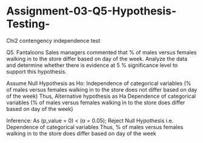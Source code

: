 # Assignment-03-Q5-Hypothesis-Testing-

Chi2 contengency independence test

Q5. Fantaloons Sales managers commented that % of males versus females walking in to the store differ based on day of the week. Analyze the data and determine whether there is evidence at 5 % significance level to support this hypothesis.

Assume Null Hypothesis as Ho: Independence of categorical variables (% of males versus females walking in to the store does not differ based on day of the week) Thus, Alternative hypothesis as Ha Dependence of categorical variables (% of males versus females walking in to the store does differ based on day of the week)

Inference: As (p_value = 0) < (α = 0.05); Reject Null Hypothesis i.e. Dependence of categorical variables Thus, % of males versus females walking in to the store does differ based on day of the week
